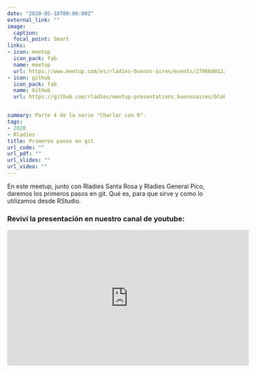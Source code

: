 ```yaml
---
date: "2020-05-18T00:00:00Z"
external_link: ""
image:
  caption:
  focal_point: Smart
links:
- icon: meetup
  icon_pack: fab
  name: meetup
  url: https://www.meetup.com/es/rladies-buenos-aires/events/270660012/
- icon: github
  icon_pack: fab
  name: GitHub
  url: https://github.com/rladies/meetup-presentations_buenosaires/blob/master/README.md


summary: Parte 4 de la serie "Charlar con R".
tags:
- 2020
- Rladies
title: Primeros pasos en git
url_code: ""
url_pdf: ""
url_slides: ""
url_video: ""
---
```


En este meetup, junto con Rladies Santa Rosa y Rladies General Pico,  daremos los primeros pasos en git. Qué es, para que sirve y como lo utilizamos desde RStudio.


### Reviví la presentación en nuestro canal de youtube:


<iframe width="560" height="315" src="https://www.youtube.com/embed/33pZ9dtc-Co" title="YouTube video player" frameborder="0" allow="accelerometer; autoplay; clipboard-write; encrypted-media; gyroscope; picture-in-picture" allowfullscreen></iframe>
